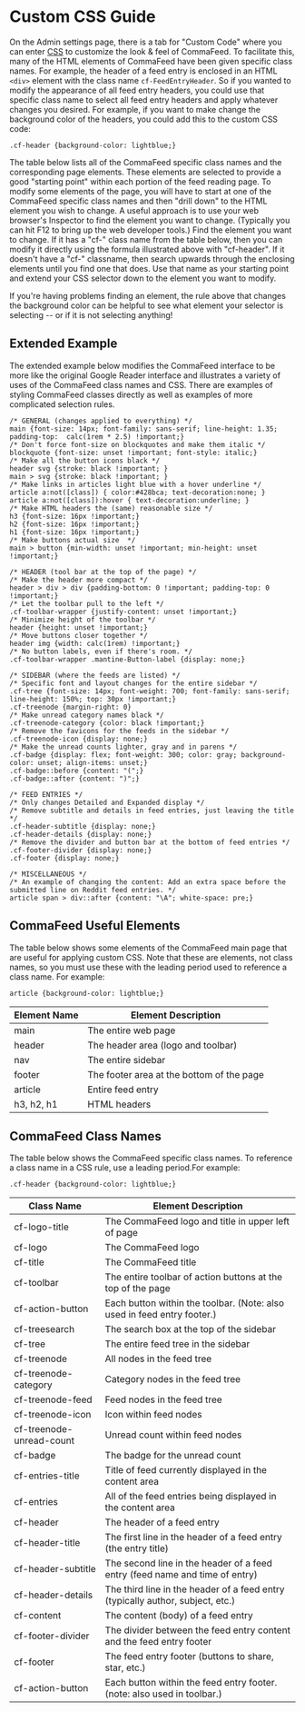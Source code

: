 # Custom CSS Guide

On the Admin settings page, there is a tab for "Custom Code" where you can enter [CSS](https://en.wikipedia.org/wiki/CSS) to customize the look & feel of CommaFeed.  To facilitate this, many of the HTML elements of CommaFeed have been given specific class names.  For example, the header of a feed entry is enclosed in an HTML `<div>` element with the class name `cf-FeedEntryHeader`.  So if you wanted to modify the appearance of all feed entry headers, you could use that specific class name to select all feed entry headers and apply whatever changes you desired.  For example, if you want to make change the background color of the headers, you could add this to the custom CSS code:

```
.cf-header {background-color: lightblue;}
```

The table below lists all of the CommaFeed specific class names and the corresponding page elements.  These elements are selected to provide a good "starting point" within each portion of the feed reading page.  To modify some elements of the page, you will have to start at one of the CommaFeed specific class names and then "drill down" to the HTML element you wish to change.  A useful approach is to use your web browser's Inspector to find the element you want to change.  (Typically you can hit F12 to bring up the web developer tools.)  Find the element you want to change.  If it has a "cf-" class name from the table below, then you can modify it directly using the formula illustrated above with "cf-header".  If it doesn't have a "cf-" classname, then search upwards through the enclosing elements until you find one that does.  Use that name as your starting point and extend your CSS selector down to the element you want to modify.

If you're having problems finding an element, the rule above that changes the background color can be helpful to see what element your selector is selecting -- or if it is not selecting anything!  

## Extended Example
The extended example below modifies the CommaFeed interface to be more like the original Google Reader interface and illustrates a variety of uses of the CommaFeed class names and CSS.  There are examples of styling CommaFeed classes directly as well as examples of more complicated selection rules.

```
/* GENERAL (changes applied to everything) */
main {font-size: 14px; font-family: sans-serif; line-height: 1.35; padding-top:  calc(1rem * 2.5) !important;}
/* Don't force font-size on blockquotes and make them italic */
blockquote {font-size: unset !important; font-style: italic;}
/* Make all the button icons black */
header svg {stroke: black !important; }
main > svg {stroke: black !important; }
/* Make links in articles light blue with a hover underline */ 
article a:not([class]) { color:#428bca; text-decoration:none; }
article a:not([class]):hover { text-decoration:underline; }
/* Make HTML headers the (same) reasonable size */
h3 {font-size: 16px !important;}
h2 {font-size: 16px !important;}
h1 {font-size: 16px !important;}
/* Make buttons actual size  */
main > button {min-width: unset !important; min-height: unset !important;}

/* HEADER (tool bar at the top of the page) */
/* Make the header more compact */
header > div > div {padding-bottom: 0 !important; padding-top: 0 !important;}
/* Let the toolbar pull to the left */
.cf-toolbar-wrapper {justify-content: unset !important;}
/* Minimize height of the toolbar */
header {height: unset !important;}
/* Move buttons closer together */
header img {width: calc(1rem) !important;}
/* No button labels, even if there's room. */
.cf-toolbar-wrapper .mantine-Button-label {display: none;}

/* SIDEBAR (where the feeds are listed) */
/* Specific font and layout changes for the entire sidebar */
.cf-tree {font-size: 14px; font-weight: 700; font-family: sans-serif; line-height: 150%; top: 30px !important;}
.cf-treenode {margin-right: 0}
/* Make unread category names black */
.cf-treenode-category {color: black !important;}
/* Remove the favicons for the feeds in the sidebar */
.cf-treenode-icon {display: none;}
/* Make the unread counts lighter, gray and in parens */
.cf-badge {display: flex; font-weight: 300; color: gray; background-color: unset; align-items: unset;}
.cf-badge::before {content: "(";}
.cf-badge::after {content: ")";}

/* FEED ENTRIES */
/* Only changes Detailed and Expanded display */
/* Remove subtitle and details in feed entries, just leaving the title */
.cf-header-subtitle {display: none;}
.cf-header-details {display: none;}
/* Remove the divider and button bar at the bottom of feed entries */
.cf-footer-divider {display: none;}
.cf-footer {display: none;}

/* MISCELLANEOUS */
/* An example of changing the content: Add an extra space before the submitted line on Reddit feed entries. */
article span > div::after {content: "\A"; white-space: pre;}
```

## CommaFeed Useful Elements
The table below shows some elements of the CommaFeed main page that are useful for applying custom CSS.  Note that these are elements, not class names, so you must use these with the leading period used to reference a class name.  For example:

```
article {background-color: lightblue;}
```

|Element Name|Element Description|
|---|---|
|main|The entire web page|
|header|The header area (logo and toolbar)|
|nav|The entire sidebar|
|footer|The footer area at the bottom of the page|
|article|Entire feed entry|
|h3, h2, h1|HTML headers|


## CommaFeed Class Names
The table below shows the CommaFeed specific class names.  To reference a class name in a CSS rule, use a leading period.For example:

```
.cf-header {background-color: lightblue;}
```

|Class Name|Element Description|
|---|---|
|cf-logo-title|The CommaFeed logo and title in upper left of page|
|cf-logo|The CommaFeed logo|
|cf-title|The CommaFeed title|
|cf-toolbar|The entire toolbar of action buttons at the top of the page|
|cf-action-button|Each button within the toolbar. (Note: also used in feed entry footer.)|
|cf-treesearch|The search box at the top of the sidebar|
|cf-tree|The entire feed tree in the sidebar|
|cf-treenode|All nodes in the feed tree|
|cf-treenode-category|Category nodes in the feed tree|
|cf-treenode-feed|Feed nodes in the feed tree|
|cf-treenode-icon|Icon within feed nodes|
|cf-treenode-unread-count|Unread count within feed nodes|
|cf-badge|The badge for the unread count|
|cf-entries-title|Title of feed currently displayed in the content area|
|cf-entries|All of the feed entries being displayed in the content area|
|cf-header|The header of a feed entry|
|cf-header-title|The first line in the header of a feed entry (the entry title)|
|cf-header-subtitle|The second line in the header of a feed entry (feed name and time of entry)|
|cf-header-details|The third line in the header of a feed entry (typically author, subject, etc.)|
|cf-content|The content (body) of a feed entry|
|cf-footer-divider|The divider between the feed entry content and the feed entry footer|
|cf-footer|The feed entry footer (buttons to share, star, etc.)|
|cf-action-button|Each button within the feed entry footer. (note: also used in toolbar.)|